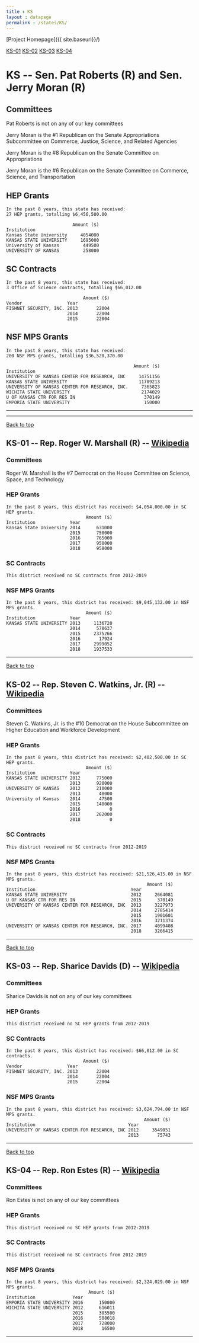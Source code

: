 ```yaml
---
title : KS
layout : datapage
permalink : /states/KS/
---
```

<a name="top"></a>
[Project Homepage]({{ site.baseurl}}/)


[KS-01](#KS-01)  [KS-02](#KS-02)  [KS-03](#KS-03)  [KS-04](#KS-04)  

# KS -- Sen. Pat Roberts (R) and  Sen. Jerry Moran (R)
## Committees
Pat Roberts is not on any of our key committees 

Jerry Moran is the #1 Republican on the Senate Appropriations Subcommittee on Commerce, Justice, Science, and Related Agencies 

Jerry Moran is the #8 Republican on the Senate Committee on Appropriations 

Jerry Moran is the #6 Republican on the Senate Committee on Commerce, Science, and Transportation 

## HEP Grants
```
In the past 8 years, this state has received:
27 HEP grants, totalling $6,456,500.00
 
                         Amount ($)
Institution                        
Kansas State University     4054000
KANSAS STATE UNIVERSITY     1695000
University of Kansas         449500
UNIVERSITY OF KANSAS         258000
```
## SC Contracts
```
In the past 8 years, this state has received:
3 Office of Science contracts, totalling $66,012.00
 
                             Amount ($)
Vendor                 Year            
FISHNET SECURITY, INC. 2013       22004
                       2014       22004
                       2015       22004
```
## NSF MPS Grants
```
In the past 8 years, this state has received:
200 NSF MPS grants, totalling $36,520,370.00
 
                                                Amount ($)
Institution                                               
UNIVERSITY OF KANSAS CENTER FOR RESEARCH, INC     14751156
KANSAS STATE UNIVERSITY                           11709213
UNIVERSITY OF KANSAS CENTER FOR RESEARCH, INC.     7365823
WICHITA STATE UNIVERSITY                           2174029
U OF KANSAS CTR FOR RES IN                          370149
EMPORIA STATE UNIVERSITY                            150000
```
---
---
<a name="KS-01"></a>
[Back to top](#top)
## KS-01 -- Rep. Roger W. Marshall (R) -- [Wikipedia](https://en.wikipedia.org/wiki/KS-01)
### Committees
Roger W. Marshall is the #7 Democrat on the House Committee on Science, Space, and Technology 

### HEP Grants
```
In the past 8 years, this district has received: $4,054,000.00 in SC HEP grants.
                              Amount ($)
Institution             Year            
Kansas State University 2014      631000
                        2015      750000
                        2016      765000
                        2017      950000
                        2018      958000
```
### SC Contracts
```
This district received no SC contracts from 2012-2019
```
### NSF MPS Grants
```
In the past 8 years, this district has received: $9,045,132.00 in NSF MPS grants.
                              Amount ($)
Institution             Year            
KANSAS STATE UNIVERSITY 2013     1136720
                        2014      578637
                        2015     2375266
                        2016       17924
                        2017     2999052
                        2018     1937533
```
---
<a name="KS-02"></a>
[Back to top](#top)
## KS-02 -- Rep. Steven C. Watkins, Jr. (R) -- [Wikipedia](https://en.wikipedia.org/wiki/KS-02)
### Committees
Steven C. Watkins, Jr. is the #10 Democrat on the House Subcommittee on Higher Education and Workforce Development 

### HEP Grants
```
In the past 8 years, this district has received: $2,402,500.00 in SC HEP grants.
                              Amount ($)
Institution             Year            
KANSAS STATE UNIVERSITY 2012      775000
                        2013      920000
UNIVERSITY OF KANSAS    2012      210000
                        2013       48000
University of Kansas    2014       47500
                        2015      140000
                        2016           0
                        2017      262000
                        2018           0
```
### SC Contracts
```
This district received no SC contracts from 2012-2019
```
### NSF MPS Grants
```
In the past 8 years, this district has received: $21,526,415.00 in NSF MPS grants.
                                                     Amount ($)
Institution                                    Year            
KANSAS STATE UNIVERSITY                        2012     2664081
U OF KANSAS CTR FOR RES IN                     2015      370149
UNIVERSITY OF KANSAS CENTER FOR RESEARCH, INC  2013     3227973
                                               2014     2785414
                                               2015     1901601
                                               2016     3211374
UNIVERSITY OF KANSAS CENTER FOR RESEARCH, INC. 2017     4099408
                                               2018     3266415
```
---
<a name="KS-03"></a>
[Back to top](#top)
## KS-03 -- Rep. Sharice Davids (D) -- [Wikipedia](https://en.wikipedia.org/wiki/KS-03)
### Committees
Sharice Davids is not on any of our key committees 

### HEP Grants
```
This district received no SC HEP grants from 2012-2019
```
### SC Contracts
```
In the past 8 years, this district has received: $66,012.00 in SC contracts.
                             Amount ($)
Vendor                 Year            
FISHNET SECURITY, INC. 2013       22004
                       2014       22004
                       2015       22004
```
### NSF MPS Grants
```
In the past 8 years, this district has received: $3,624,794.00 in NSF MPS grants.
                                                    Amount ($)
Institution                                   Year            
UNIVERSITY OF KANSAS CENTER FOR RESEARCH, INC 2012     3549051
                                              2013       75743
```
---
<a name="KS-04"></a>
[Back to top](#top)
## KS-04 -- Rep. Ron Estes (R) -- [Wikipedia](https://en.wikipedia.org/wiki/KS-04)
### Committees
Ron Estes is not on any of our key committees 

### HEP Grants
```
This district received no SC HEP grants from 2012-2019
```
### SC Contracts
```
This district received no SC contracts from 2012-2019
```
### NSF MPS Grants
```
In the past 8 years, this district has received: $2,324,029.00 in NSF MPS grants.
                               Amount ($)
Institution              Year            
EMPORIA STATE UNIVERSITY 2016      150000
WICHITA STATE UNIVERSITY 2012      616011
                         2015      305500
                         2016      508018
                         2017      728000
                         2018       16500
```
---
